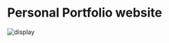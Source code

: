 # Personal Portfolio website

![display](https://user-images.githubusercontent.com/92332173/159385962-198bfd21-ad89-4637-9ea7-7884ccbe1e58.jpg)

